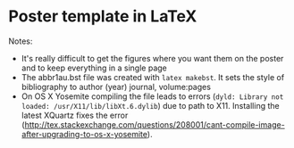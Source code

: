 # Poster template in LaTeX

Notes:
* It's really difficult to get the figures where you want them on the poster and to keep everything in a single page
* The abbr1au.bst file was created with `latex makebst`. It sets the style of bibliography to author (year) journal, volume:pages
* On OS X Yosemite compiling the file leads to errors (`dyld: Library not loaded: /usr/X11/lib/libXt.6.dylib`) due to path to X11. Installing the latest XQuartz fixes the error (http://tex.stackexchange.com/questions/208001/cant-compile-image-after-upgrading-to-os-x-yosemite).
